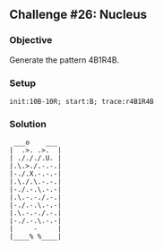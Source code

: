 ## Challenge #26: Nucleus

### Objective

Generate the pattern 4B1R4B.

### Setup

`init:10B-10R; start:B; trace:r4B1R4B`

### Solution

	 ___o    ___
	|  .>. .>.  |
	| ./././.U. |
	|.\.>./.-.-.|
	|-./.X.-.-.-|
	|.\./.\.-.-.|
	|-./.-.\.-.-|
	|.\.-.-./.-.|
	|-./.-.\.-.-|
	|.\.-.-./.-.|
	|-./.-.\.-.-|
	|     -     |
	|____% %____|

